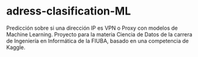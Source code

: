 # adress-clasification-ML
Predicción sobre si una dirección IP es VPN o Proxy con modelos de Machine Learning. Proyecto para la materia Ciencia de Datos de la carrera de Ingeniería en Informática de la FIUBA, basado en una competencia de Kaggle.
